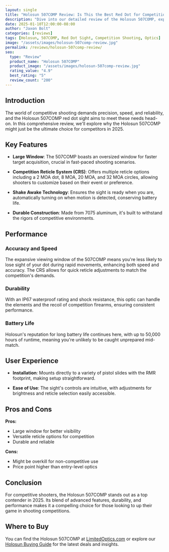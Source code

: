 ```yaml
---
layout: single
title: "Holosun 507COMP Review: Is This the Best Red Dot for Competition in 2025?"
description: "Dive into our detailed review of the Holosun 507COMP, exploring its features, performance, and why it's a top pick for competitive shooters this year."
date: 2025-01-10T12:00:00-08:00
author: "Jaxon Bolt"
categories: [reviews]
tags: [Holosun, 507COMP, Red Dot Sight, Competition Shooting, Optics]
image: "/assets/images/holosun-507comp-review.jpg"
permalink: /reviews/holosun-507comp-review/
seo:
  type: "Review"
  product_name: "Holosun 507COMP"
  product_image: "/assets/images/holosun-507comp-review.jpg"
  rating_value: "4.9"
  best_rating: "5"
  review_count: "200"
---
```


## Introduction

The world of competitive shooting demands precision, speed, and reliability, and the Holosun 507COMP red dot sight aims to meet these needs head-on. In this comprehensive review, we'll explore why the Holosun 507COMP might just be the ultimate choice for competitors in 2025.

## Key Features

- **Large Window**: The 507COMP boasts an oversized window for faster target acquisition, crucial in fast-paced shooting scenarios.

- **Competition Reticle System (CRS)**: Offers multiple reticle options including a 2 MOA dot, 8 MOA, 20 MOA, and 32 MOA circles, allowing shooters to customize based on their event or preference.

- **Shake Awake Technology**: Ensures the sight is ready when you are, automatically turning on when motion is detected, conserving battery life.

- **Durable Construction**: Made from 7075 aluminum, it's built to withstand the rigors of competitive environments.

## Performance

### Accuracy and Speed

The expansive viewing window of the 507COMP means you're less likely to lose sight of your dot during rapid movements, enhancing both speed and accuracy. The CRS allows for quick reticle adjustments to match the competition's demands.

### Durability

With an IP67 waterproof rating and shock resistance, this optic can handle the elements and the recoil of competition firearms, ensuring consistent performance.

### Battery Life

Holosun's reputation for long battery life continues here, with up to 50,000 hours of runtime, meaning you're unlikely to be caught unprepared mid-match.

## User Experience

- **Installation**: Mounts directly to a variety of pistol slides with the RMR footprint, making setup straightforward.

- **Ease of Use**: The sight's controls are intuitive, with adjustments for brightness and reticle selection easily accessible.

## Pros and Cons

**Pros:**
- Large window for better visibility
- Versatile reticle options for competition
- Durable and reliable

**Cons:**
- Might be overkill for non-competitive use
- Price point higher than entry-level optics

## Conclusion

For competitive shooters, the Holosun 507COMP stands out as a top contender in 2025. Its blend of advanced features, durability, and performance makes it a compelling choice for those looking to up their game in shooting competitions.

## Where to Buy

You can find the Holosun 507COMP at [LimitedOptics.com](https://limitedoptics.com/products/holosun-hs507comp/) or explore our [Holosun Buying Guide](/buying-guide/holosun-sights/) for the latest deals and insights.

<script type="application/ld+json">
{
  "@context": "https://schema.org/",
  "@type": "Review",
  "itemReviewed": {
    "@type": "Product",
    "name": "{{ page.seo.product_name }}",
    "image": "{{ site.url }}{{ page.seo.product_image }}",
    "description": "The Holosun 507COMP is designed for competition with its large window and versatile reticle system.",
    "brand": {
      "@type": "Brand",
      "name": "Holosun"
    },
    "aggregateRating": {
      "@type": "AggregateRating",
      "ratingValue": "{{ page.seo.rating_value }}",
      "reviewCount": "{{ page.seo.review_count }}"
    }
  },
  "reviewRating": {
    "@type": "Rating",
    "ratingValue": "{{ page.seo.rating_value }}",
    "bestRating": "{{ page.seo.best_rating }}"
  },
  "author": {
    "@type": "Person",
    "name": "{{ page.author }}"
  },
  "reviewBody": "The Holosun 507COMP excels in competitive environments, offering unmatched visibility and adaptability to shooter preferences.",
  "datePublished": "{{ page.date | date: '%Y-%m-%dT%H:%M:%S%z' }}"
}
</script>